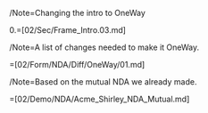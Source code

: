 /Note=Changing the intro to OneWay

0.=[02/Sec/Frame_Intro.03.md]

/Note=A list of changes needed to make it OneWay.

=[02/Form/NDA/Diff/OneWay/01.md]

/Note=Based on the mutual NDA we already made.

=[02/Demo/NDA/Acme_Shirley_NDA_Mutual.md]
